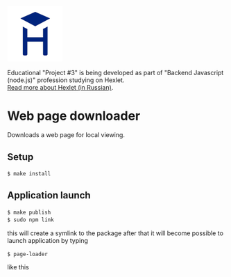 ##
[![Hexlet Ltd. logo](https://raw.githubusercontent.com/Hexlet/hexletguides.github.io/master/images/hexlet_logo128.png)](https://ru.hexlet.io/pages/about?utm_source=github&utm_medium=link&utm_campaign=nodejs-package)

Educational "Project #3" is being developed as part of "Backend Javascript (node.js)" profession studying on Hexlet.  
[Read more about Hexlet (in Russian)](https://ru.hexlet.io/pages/about?utm_source=github&utm_medium=link&utm_campaign=nodejs-package).
##

# Web page downloader
Downloads a web page for local viewing.

## Setup

```sh
$ make install
```

## Application launch

```sh
$ make publish
$ sudo npm link
```
this will create a symlink to the package after that it will become possible to launch application by typing

```sh
$ page-loader
```
like this